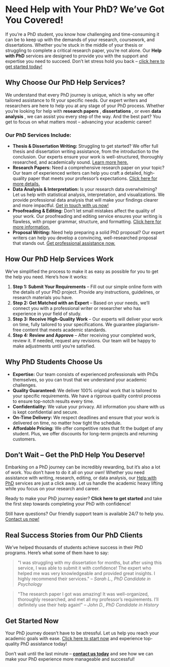 # Need Help with Your PhD? We’ve Got You Covered!

If you’re a PhD student, you know how challenging and time-consuming it can be to keep up with the demands of your research, coursework, and dissertations. Whether you’re stuck in the middle of your thesis or struggling to complete a critical research paper, you’re not alone. Our **Help with PhD** services are designed to provide you with the support and expertise you need to succeed. Don’t let stress hold you back – [click here to get started today!](https://tinyurl.com/topessay?keyword=help+with+phd)

## Why Choose Our PhD Help Services?

We understand that every PhD journey is unique, which is why we offer tailored assistance to fit your specific needs. Our expert writers and researchers are here to help you at any stage of your PhD process. Whether you’re looking for help with **research papers** , **dissertations** , or even **data analysis** , we can assist you every step of the way. And the best part? You get to focus on what matters most – advancing your academic career!

### Our PhD Services Include:

- **Thesis & Dissertation Writing:** Struggling to get started? We offer full thesis and dissertation writing assistance, from the introduction to the conclusion. Our experts ensure your work is well-structured, thoroughly researched, and academically sound. [Learn more here.](https://tinyurl.com/topessay?keyword=help+with+phd)
- **Research Papers:** Need a comprehensive research paper on your topic? Our team of experienced writers can help you craft a detailed, high-quality paper that meets your professor’s expectations. [Click here for more details.](https://tinyurl.com/topessay?keyword=help+with+phd)
- **Data Analysis & Interpretation:** Is your research data overwhelming? Let us help with statistical analysis, interpretation, and visualizations. We provide professional data analysis that will make your findings clearer and more impactful. [Get in touch with us now!](https://tinyurl.com/topessay?keyword=help+with+phd)
- **Proofreading & Editing:** Don’t let small mistakes affect the quality of your work. Our proofreading and editing service ensures your writing is flawless, with proper grammar, structure, and formatting. [Click here for more information.](https://tinyurl.com/topessay?keyword=help+with+phd)
- **Proposal Writing:** Need help preparing a solid PhD proposal? Our expert writers can help you develop a convincing, well-researched proposal that stands out. [Get professional assistance now.](https://tinyurl.com/topessay?keyword=help+with+phd)

## How Our PhD Help Services Work

We’ve simplified the process to make it as easy as possible for you to get the help you need. Here’s how it works:

1. **Step 1: Submit Your Requirements** – Fill out our simple online form with the details of your PhD project. Provide any instructions, guidelines, or research materials you have.
2. **Step 2: Get Matched with an Expert** – Based on your needs, we’ll connect you with a professional writer or researcher who has experience in your field of study.
3. **Step 3: Receive High-Quality Work** – Our experts will deliver your work on time, fully tailored to your specifications. We guarantee plagiarism-free content that meets academic standards.
4. **Step 4: Review and Approve** – After receiving your completed work, review it. If needed, request any revisions. Our team will be happy to make adjustments until you’re satisfied.

## Why PhD Students Choose Us

- **Expertise:** Our team consists of experienced professionals with PhDs themselves, so you can trust that we understand your academic challenges.
- **Quality Guaranteed:** We deliver 100% original work that is tailored to your specific requirements. We have a rigorous quality control process to ensure top-notch results every time.
- **Confidentiality:** We value your privacy. All information you share with us is kept confidential and secure.
- **On-Time Delivery:** We respect deadlines and ensure that your work is delivered on time, no matter how tight the schedule.
- **Affordable Pricing:** We offer competitive rates that fit the budget of any student. Plus, we offer discounts for long-term projects and returning customers.

## Don’t Wait – Get the PhD Help You Deserve!

Embarking on a PhD journey can be incredibly rewarding, but it’s also a lot of work. You don’t have to do it all on your own! Whether you need assistance with writing, research, editing, or data analysis, our [Help with PhD](https://tinyurl.com/topessay?keyword=help+with+phd) services are just a click away. Let us handle the academic heavy lifting while you focus on your research and career.

Ready to make your PhD journey easier? **Click here to get started** and take the first step towards completing your PhD with confidence!

Still have questions? Our friendly support team is available 24/7 to help you. [Contact us now!](https://tinyurl.com/topessay?keyword=help+with+phd)

## Real Success Stories from Our PhD Clients

We’ve helped thousands of students achieve success in their PhD programs. Here’s what some of them have to say:

> "I was struggling with my dissertation for months, but after using this service, I was able to submit it with confidence! The expert who helped me was very knowledgeable and provided great insights. I highly recommend their services." – _Sarah L., PhD Candidate in Psychology_

> "The research paper I got was amazing! It was well-organized, thoroughly researched, and met all my professor’s requirements. I’ll definitely use their help again!" – _John D., PhD Candidate in History_

## Get Started Now

Your PhD journey doesn’t have to be stressful. Let us help you reach your academic goals with ease. [Click here to start now](https://tinyurl.com/topessay?keyword=help+with+phd) and experience top-quality PhD assistance today!

Don’t wait until the last minute – **[contact us today](https://tinyurl.com/topessay?keyword=help+with+phd)** and see how we can make your PhD experience more manageable and successful!
